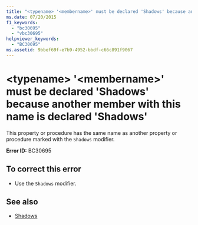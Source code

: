 ```yaml
---
title: "<typename> '<membername>' must be declared 'Shadows' because another member with this name is declared 'Shadows'"
ms.date: 07/20/2015
f1_keywords: 
  - "bc30695"
  - "vbc30695"
helpviewer_keywords: 
  - "BC30695"
ms.assetid: 9bbef69f-e7b9-4952-bbdf-c66c891f9067
---
```

# \<typename> '\<membername>' must be declared 'Shadows' because another member with this name is declared 'Shadows'
This property or procedure has the same name as another property or procedure marked with the `Shadows` modifier.  
  
 **Error ID:** BC30695  
  
## To correct this error  
  
- Use the `Shadows` modifier.  
  
## See also

- [Shadows](../../visual-basic/language-reference/modifiers/shadows.md)
